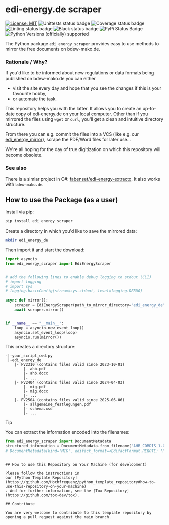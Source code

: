 # edi-energy.de scraper

[![License: MIT](https://img.shields.io/badge/License-MIT-yellow.svg)](LICENSE)
![Unittests status badge](https://github.com/Hochfrequenz/edi_energy_scraper/workflows/Unittests/badge.svg)
![Coverage status badge](https://github.com/Hochfrequenz/edi_energy_scraper/workflows/Coverage/badge.svg)
![Linting status badge](https://github.com/Hochfrequenz/edi_energy_scraper/workflows/Linting/badge.svg)
![Black status badge](https://github.com/Hochfrequenz/edi_energy_scraper/workflows/Black/badge.svg)
![PyPi Status Badge](https://img.shields.io/pypi/v/edi_energy_scraper)
![Python Versions (officially) supported](https://img.shields.io/pypi/pyversions/edi_energy_scraper.svg)

The Python package `edi_energy_scraper` provides easy to use methods to mirror the free documents on bdew-mako.de.

### Rationale / Why?

If you'd like to be informed about new regulations or data formats being published on bdew-mako.de you can either

- visit the site every day and hope that you see the changes if this is your favourite hobby,
- or automate the task.

This repository helps you with the latter. It allows you to create an up-to-date copy of edi-energy.de on your local
computer. Other than if you mirrored the files using `wget` or `curl`, you'll get a clean and intuitive directory
structure.

From there you can e.g. commit the files into a VCS (like e.g. our [edi_energy_mirror](https://github.com/Hochfrequenz/edi_energy_mirror)), scrape the PDF/Word files for later use...

We're all hoping for the day of true digitization on which this repository will become obsolete.

### See also
There is a simlar project in C#: [fabenset/edi-energy-extracto](https://github.com/fabsenet/edi-energy-extractor/).
It also works with `bdew-mako.de`.

## How to use the Package (as a user)

Install via pip:

```bash
pip install edi_energy_scraper
```

Create a directory in which you'd like to save the mirrored data:

```bash
mkdir edi_energy_de
```

Then import it and start the download:

```python
import asyncio
from edi_energy_scraper import EdiEnergyScraper


# add the following lines to enable debug logging to stdout (CLI)
# import logging
# import sys
# logging.basicConfig(stream=sys.stdout, level=logging.DEBUG)

async def mirror():
    scraper = EdiEnergyScraper(path_to_mirror_directory="edi_energy_de")
    await scraper.mirror()


if __name__ == "__main__":
    loop = asyncio.new_event_loop()
    asyncio.set_event_loop(loop)
    asyncio.run(mirror())

```

This creates a directory structure:

```
-|-your_script_cwd.py
 |-edi_energy_de
    |- FV2310 (contains files valid since 2023-10-01)
        |- ahb.pdf
        |- ahb.docx
        |- ...
    |- FV2404 (contains files valid since 2024-04-03)
        |- mig.pdf
        |- mig.docx
        |- ...
    |- FV2504 (contains files valid since 2025-06-06)
        |- allgemeine_festlegungen.pdf
        |- schema.xsd
        |- ...
```

> [!TIP]
> You can extract the information encoded into the filenames:
> ```python
> from edi_energy_scraper import DocumentMetadata
> structured_information = DocumentMetadata.from_filename("AHB_COMDIS_1.0f_99991231_20250605_20250605_8872.pdf")
> # DocumentMetadata(kind='MIG', edifact_format=<EdifactFormat.REQOTE: 'REQOTE'>, valid_from=datetime.date(2023, 9, 30), valid_unt...traordinary_publication=True, is_error_correction=False, is_informational_reading_version=True, additional_text=None, id=10071)
```

## How to use this Repository on Your Machine (for development)

Please follow the instructions in
our [Python Template Repository](https://github.com/Hochfrequenz/python_template_repository#how-to-use-this-repository-on-your-machine)
. And for further information, see the [Tox Repository](https://github.com/tox-dev/tox).

## Contribute

You are very welcome to contribute to this template repository by opening a pull request against the main branch.

